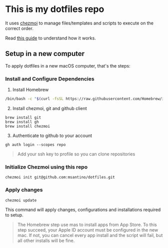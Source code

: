 # This is my dotfiles repo

It uses [chezmoi](https://www.chezmoi.io/) to manage files/templates and scripts to execute on the correct order. 

Read [this guide](https://www.moncefbelyamani.com/automating-the-setup-of-a-new-mac-with-all-your-apps-preferences-and-development-tools/) to understand how it works.

## Setup in a new computer

To apply dotfiles in a new macOS computer, that's the steps: 

### Install and Configure Dependencies

1. Install Homebrew

```bash
/bin/bash -c "$(curl -fsSL https://raw.githubusercontent.com/Homebrew/install/HEAD/install.sh)"
```

2. Install chezmoi, git and github client

```
brew install git
brew install gh
brew install chezmoi
```

3. Authenticate to github to your account

```
gh auth login --scopes repo
```
> Add your ssh key to profile so you can clone repositories

### Initialize Chezmoi using this repo

```
chezmoi init git@github.com:msantino/dotfiles.git
```

### Apply changes

```
chezmoi update
```

This command will apply changes, configurations and installations required to setup. 

> The Homebrew step use mas to install apps from App Store. To this step succeed, your Apple ID account must be configured in the new mac. If not, you can cancel every app install and the script will fail, but all other installs will be fine. 

